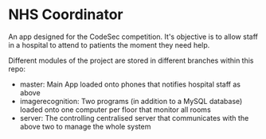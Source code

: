 # NHS Coordinator

An app designed for the CodeSec competition. It's objective is to allow staff in a hospital to attend to patients the moment they need help.

Different modules of the project are stored in different branches within this repo:
- master: Main App loaded onto phones that notifies hospital staff as above
- imagerecognition: Two programs (in addition to a MySQL database) loaded onto one computer per floor that monitor all rooms
- server: The controlling centralised server that communicates with the above two to manage the whole system
